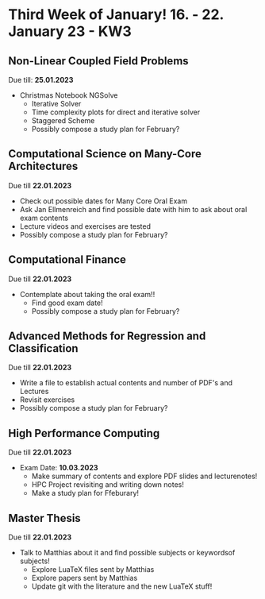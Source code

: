 # Third Week of January! 16. - 22. January 23 - KW3

## Non-Linear Coupled Field Problems
Due till: **25.01.2023**
 -  Christmas Notebook NGSolve
    -  Iterative Solver
    -  Time complexity plots for direct and iterative solver
    -  Staggered Scheme
    -  Possibly compose a study plan for February?

## Computational Science on Many-Core Architectures
Due till **22.01.2023**
 - Check out possible dates for Many Core Oral Exam
 - Ask Jan Ellmenreich and find possible date with him to ask about oral exam contents
 - Lecture videos and exercises are tested
 - Possibly compose a study plan for February?

## Computational Finance
Due till **22.01.2023**
 - Contemplate about taking the oral exam!!
   - Find good exam date!
   - Possibly compose a study plan for February?

## Advanced Methods for Regression and Classification
Due till **22.01.2023**
  - Write a file to establish actual contents and number of PDF's and Lectures
  - Revisit exercises
  - Possibly compose a study plan for February?

## High Performance Computing
Due till **22.01.2023**
 - Exam Date: **10.03.2023**
   - Make summary of contents and explore PDF slides and lecturenotes!
   - HPC Project revisiting and writing down notes!
   - Make a study plan for Ffeburary!

## Master Thesis
Due till **22.01.2023**
 - Talk to Matthias about it and find possible subjects or keywordsof subjects!
   - Explore LuaTeX files sent by Matthias
   - Explore papers sent by Matthias
   - Update git with the literature and the new LuaTeX stuff!